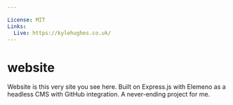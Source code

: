 ```yaml
---

License: MIT
Links:
  Live: https://kylehughes.co.uk/
---
```

# website
Website is this very site you see here. Built on Express.js with Elemeno as a headless CMS with GitHub integration. A never-ending project for me.
